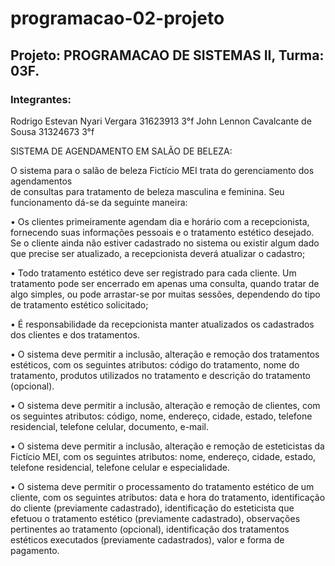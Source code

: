 # programacao-02-projeto
## Projeto: PROGRAMACAO DE SISTEMAS II, Turma: 03F.

### Integrantes:

Rodrigo Estevan Nyari Vergara 31623913 3°f
John Lennon Cavalcante de Sousa 31324673 3°f


SISTEMA DE AGENDAMENTO EM SALÃO DE BELEZA:

O sistema para o salão de beleza Fictício MEI trata do gerenciamento dos agendamentos    
de consultas para tratamento de beleza masculina e feminina. Seu funcionamento dá-se da 
seguinte maneira: 

•	Os clientes primeiramente agendam dia e horário com a recepcionista, fornecendo 
suas informações pessoais e o tratamento estético desejado. Se o cliente ainda não estiver 
cadastrado no sistema ou existir algum dado que precise ser atualizado, a recepcionista 
deverá atualizar o cadastro;

•	Todo tratamento estético deve ser registrado para cada cliente. Um tratamento pode
ser encerrado em apenas uma consulta, quando tratar de algo simples, ou pode arrastar-se
por muitas sessões, dependendo do tipo de tratamento estético solicitado;

•	É responsabilidade da recepcionista manter atualizados os cadastrados dos clientes e dos
tratamentos.

•	O sistema deve permitir a inclusão, alteração e remoção dos tratamentos estéticos, 
com os seguintes atributos:  código do tratamento, nome do tratamento, produtos utilizados 
no tratamento e descrição do tratamento (opcional). 

•	O sistema deve permitir a inclusão, alteração e remoção de clientes, com os seguintes 
atributos: código, nome, endereço, cidade, estado, telefone residencial, telefone celular, 
documento, e-mail. 
 
•	O sistema deve permitir a inclusão, alteração e remoção de esteticistas da Fictício MEI, 
com os seguintes atributos: nome, endereço, cidade, estado, telefone residencial, telefone 
celular e especialidade.

•	O sistema deve permitir o processamento do tratamento estético de um cliente, com os 
seguintes atributos: data e hora do tratamento, identificação do cliente (previamente cadastrado), 
identificação do esteticista que efetuou o tratamento estético (previamente cadastrado), observações
pertinentes ao tratamento (opcional), identificação dos tratamentos estéticos executados (previamente 
cadastrados), valor e forma de pagamento.

